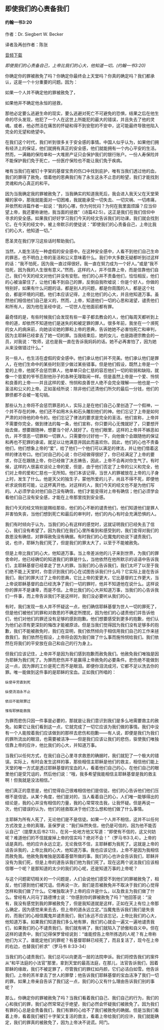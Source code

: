﻿## 即使我们的心责备我们

#### 约翰一书3:20

作者：Dr. Siegbert W. Becker

译者及再创作者：陈张

[音频下载](https://link.jscdn.cn/1drv/aHR0cHM6Ly8xZHJ2Lm1zL3UvcyFBaW5LWUhaYVJhLW5sVXJTVzNFQXVXNzNEMnZOP2U9SXlENnJk.m4a)  

*即使我们的心责备自己，上帝比我们的心大，他知道一切。(约翰一书3:20)*

你确定你的罪被赦免了吗？你确定你最终会上天堂吗？你真的确定吗？我们都承认，这是一个十分重要的问题。因为：

如果一个人并不确定他的罪被赦免了，

如果他并不确定他永恒的拯救，

那他必定要么逃避生命的现实，要么逃避对死亡不可避免的恐惧，结果之后在他生命的尽头发现，他犯了一个人在这世上所能犯的最大的错误，并且失去了他的灵魂。或者，他必然活在痛苦的怀疑和得不到安慰的不安中，这可能最终导致他陷入完全的无望和绝望中。

在我们这个时代，我们听到很多关于安全感的事情。中国人似乎认为，如果他们拥有经济上的保证，他们就拥有真正的安全感，他们就能拥有一个内心平安的生活。然而，一满箱的保险单和一大堆房产证只会保护我们的银行账户。一份人寿保险并不能保护我们免于死亡，一份医疗保险也不能让我们免于疾病。

唯有当我们在被钉十字架的基督宝贵的伤口中找到庇护，唯有当我们透过他的血，我们的罪得了赦免，借着他的恩典我们有了永生这永不止息的盼望，我们才能找到灵魂和内心真正的和平。

因为当我确定我的罪被赦免了，当我确实的知道我死后，我会进入我天父在天堂荣耀的家中，那我就能面对一切困难，我就能承受一切失去、一切灾祸、一切疼痛，并依然和诗篇作者一起说：“我的心哪，你为何忧闷？为何在我里面烦躁？应当仰望上帝，我还要称谢他，我当面的拯救”（诗篇42:5）。这正是我们在我们信仰中寻求的安全感。如果我们好好学习我们今天的经文告诉我们的功课，我们就会找到它。在今天的经文中，被上帝默示的使徒说：“即使我们的心责备自己，上帝比我们的心大，他知道一切。”

愿圣灵在我们学习这些话时帮助我们。

当然，人能生活在一种虚假的安全感中。在这种安全感中，人看不到他们自己生命的罪恶，也不明白上帝的圣洁和公义意味着什么。我们中大多数无疑都听到过这样的话：“我不怕死，因为我一直过得很好。我一直在努力成为一个好人。”或是“我不怕死，因为我的人生很有意义。”然而，这样的人，并不信靠上帝，而是信靠他们自己，我们今天的经文对他们并没有安慰。他们的心并不责备他们，恰恰相反，他们的心被油蒙住了，让他们看不到自己的罪，反倒自我吹嘘说：你是个好人，你做的特别好，如果有什么问题的话，都是别人的问题，都是你周围的人，都是这个社会，都是环境的问题。他们本应该记得，上帝比他们的心大，并且他知道万事。虽然他们相信他们自己是义的，然而，上帝，知道他们一切的心思和渴望，谴责他们和所有人，因为他在圣经中说，一切世人在他面前都有罪。

最奇怪的是，有些时候我们会发现有些一辈子都去教会的人，他们每周天都听到上帝的道，却依然不知道他们是迷失的和被定罪的罪人。很多年前，我坐在一个濒死的女人的病床前，向她谈论她的罪和上帝的恩典，告诉她她不必害怕死亡和审判，因为主耶稣已经拿去了她一切的罪。当我结束后，她的女儿，也是路德宗教会的一员，对我说：“牧师，这也是我一直在告诉我妈妈的话。她不必再害怕了，因为她从来没做错过什么。”

另一些人，也生活在虚假的安全感中。他们承认他们并不完美。他们承认他们是罪人，在他们生命中的某些时刻至少做过某些错事。但是他们假设，既然上帝是一个爱的上帝，他就不会惩罚罪人，他单单只会仁慈的容忍他们一切的软弱和缺陷，就像一个慈爱的爷爷忍耐他孙子的各种无理取闹一样。但是虽然上帝是一个爱、怜悯和良善的上帝——并且这样的爱、怜悯和良善世人绝不会完全理解——他也是一个圣洁和公义的上帝。正如圣经所说：除非他们还清他们所欠的最后一分钱，他们的罪债都不会被一笔勾销。

那些认为上帝将不会惩罚罪恶的人，实际上是在他们自己心里创造了一个假神，一个并不存在的神，他们还不如用木头和石头雕刻他们的神。他们忘记了上帝是如何严肃的对待他的命令的。他们忘记了律法的要求是完全的圣洁。他们宣称，上帝并不需要你完全，做到律法的每一条，他们宣称，你只要问心无愧就好了，只要想开始去做，想要跟随神，想要当个好人就好了。在他们眼里，这样的上帝并不嫉恶如仇，并不恨恶一切罪和一切罪人，只需要你讨好他一下，向他做个会跟随他的保证和再也不犯罪的承诺，就足以让他满意并因此而喜欢你。因此，他们的心也不责备他们，他们想象上帝的“爱”，给了他们一个他们可以满足的律法，并让他们借着这样的律法夸口。他们对自己的心说：你已经做得很好了，你已经满足了上帝的要求，你正在跟随上帝，你已经做了决志祷告，因此，上帝不会再对你生气了。有时候，这样的人很喜欢谈论上帝的爱，但是，由于他们否定了上帝的公义和完全，他们对上帝的爱和仁慈也一无所知。他们本该记得，当世人的罪被放在上帝的儿子身上时，发生了什么。他是天父的独生子，蒙他所爱的儿子，尚且不得不死，即便他祈求说倘若可能，让这杯离开他。对这样的人，我们今天的经文也不是为他们写的。人必须学会对他们自己没有确信，他们才能变得对上帝有确信；他们必须学会看他们自己没有安全感，才能在上帝那里找到安全感。

我们今天的经文特别是赐给那些，他们的心不断的谴责他们，他们知道他们是罪人并害怕失丧，当他们想到死亡和最后的审判时，他们的内心有时会充满恐惧的人。

我们有时倾向于认为，当我们的心有这样的感觉时，这就证明我们已经失去了信心，我们没有希望了。因为我们在我们心里所看到和感受到的，我们变得对我们的救恩没有确信，对罪得赦免没有确据。有时我们的心在魔鬼的劝说下谴责我们，说，也许，耶稣为我们死了，但是我们的罪太大了，以至于不能被赦免。

但是上帝比我们的心大，他知道万事。当上帝差派他的儿子来到世界，为我们的罪舍命时，他已经确切的知道我们的罪是什么，当他依然在他所默示的话语中告诉我们，主耶稣基督已经拿走了世人的罪。当我们的心告诉我们，我们太坏了以至于我们绝不能上天堂时，你意识到我们的心在试图告诉我们什么吗？它实际上是在告诉我们，我们的罪大过了上帝的恩典，它比上帝的爱更大，它比基督的工作更大，当上帝说耶稣基督的血已经洗净了我们一切的罪时，他并不知道他在说什么。这样说你的罪并不是谦卑，而是不信。上帝比我们的心大并知道万事，当我们的心告诉我们一件事，而上帝告诉我们不是这样时，我们没必要听从我们的心。

有时，我们发现一些人并不怀疑这一点，他们确信耶稣基督为世人一切的罪死了，但是他们被他们的罪和对救恩的不确定所搅扰，因为他们的心谴责他们并告诉他们，他们对他们的罪还没有足够的感到抱歉。他们想要感受到更多的抱歉，他们认为他们必须有更深刻的悔改才能被原谅。但是当我们觉得因为我们没有足够多的抱歉，我们不能被赦免时，我们在显明，我们依然倾向于相信用我们自己的工作来拯救我们，我们依然在假设，上帝将会因为我们做了什么事而施怜悯给我们。我们依然在将我们的平安放在自己和自己的行为身上。

但我们应该记住，上帝并不是因为我们感到抱歉而赦免我们。他赦免我们唯独是因为耶稣为我们死了。为罪而悲伤并不是赢得上帝赦免的必要条件。悲伤绝不能做到这一点，因为罪的工价是死亡而不是眼泪。即便你泪流成河，它都不足以洗去你的罪。唯一能做到这件事的是耶稣的宝血。正如我们所唱的：

	纵使辛劳直到死

	纵使流泪永不止

	依旧不能赎罪过

	惟有耶稣能救我

为罪而悲伤只因一件事是必要的，那就是让我们意识到我们是多么地需要救主的赦免。如果它让我们看到这一点，它就完成了一切它应该为我们做的事情。我们中没有一个人能按着我们应该做到的那样去悲伤和抱歉——有人说，即便是我们为我们的罪所流出的眼泪，也需要被洁净——但是我们应该让我们的悲伤，驱使我们唯独信靠上帝的应许，他比我们的心大，并知道万事。

当我们以任何方式，在我们自己心里寻求救恩的确据时，我们就犯了一个极大的错误。实际上，有时会发生这样的事，那些相信主耶稣是他们的救主，相信他们能上天堂的唯一方式是透过耶稣基督的宝血的人，看着他们自己的心，在他们自己的眼里他们是受咒诅的，然后他们说：“哦，我多希望我能相信主耶稣基督是我的救主啊！但我就是没法相信。”

他们真正的意思是，他们觉得自己很难相信他们是信徒。他们的心告诉他们他们压根不是信徒。从某个角度，他们是对的，当人看着自己的心，人们唯一能够得出的结论是，我的心并没有相信的力量，我的心常常攻击我，让我怀疑。但是再说一次，他们错误的认为，他们的拯救取决于他们怎么想和他们做了什么事情。

主耶稣为所有人死了，无论他们是不是信徒。如果一个人并不相信，这并不以任何方式改变上帝的真理。圣保罗说：“我们纵然失信，他仍是可信的，因为他不能否认自己”（提摩太后书2:13）。在另一处地方他又写道：“即使有不信的，这又何妨呢？难道他们的不信就废掉上帝的信实吗？绝对不会！”（罗马书3:3,4）。上帝的话是真的。他的应许永远立定。无论我信不信，主耶稣都为我死了。这就是上帝的话告诉我的，上帝比我的心大，他知道万事。我也应该记住，上帝不是因为我相信而赦免我。他赦免我唯独是因着基督所做的事。我们的心也许会告诉我们，耶稣并没有为我们死，但是上帝的道告诉我们他为我们死了。现在这两个说法我们应该相信哪一个呢？是那知道的太少的我们的心呢，还是知道万事的上帝呢？

与这个问题密切相关的一个问题是，人们会说他们感受不到他们的罪被赦免了，相反，他们感到他们被咒诅。但再说一次，我们是否被赦免并不取决于我们的心觉得怎样和我们做了什么。它唯独取决于上帝的应许是什么，以及救主为我们做了什么。曾经有人问马丁路德博士说：“你感到你的罪被赦免了吗？”他回答说：“没有，我没有感觉到我的罪被赦免了，但是我知道就是这样，正如在天上有位上帝那么确定，因为感觉来来去去，但上帝的道永远立定。”当魔鬼告诉我们我们是失丧的，而我们的心相信魔鬼并谴责我们，我们永远不应该忘记，上帝比我们的心大，他知道万事。如果我们知道我们多么地有罪，我们的心就会一遍又一遍地谴责我们，如果我们的心不谴责我们，我们就有祸了，我们就陷入了骄傲和自义中。但在这样的谴责中，我们记得保罗曾经说到：“谁能控告上帝所拣选的人呢？有上帝称他们为义了。谁能定他们的罪呢？有基督耶稣已经死了，而且复活了，现今在上帝的右边，也替我们祈求”（罗马书 8:33-34）

当我们的心谴责我们，我们总可以向更高一层的法院申诉。我们将控告我们的案件从“和平法庭的小法官”那里，拿到天堂的最高法庭，在那儿，法官告诉我们，因着耶稣的缘故，我们不被定罪了，尽管我们的罪红如丹颜，它们必洁白如雪。他告诉我们，上帝的羔羊拿去了世人的罪孽；他告诉我们耶稣基督的宝血洁净了我们一切的罪。如果上帝亲自告诉了我们这一点，我们的心又有什么理由告诉我们别的事呢？

那么，你确定你的罪被赦免了吗？当我们看着我们自己、我们自己的行为，我们的心和我们的罪，我们必然常常近乎绝望，我们必然会怀疑我们被赦免了。因为我们有罪的心总是会责备我们，我们有罪的心给不了我们被赦免的确据。但是当我们看着上帝，看着我们被钉十字架又复活的救主，看着上帝给我们的应许，我们就能确定，我们的罪真的被赦免了，因为上帝决不说谎。阿门。
